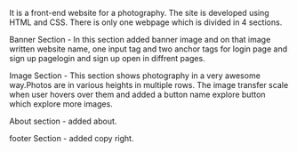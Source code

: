 It is a front-end website for a photography. The site is developed using HTML and CSS. There is only one webpage which is divided in 4 sections.

Banner Section - In this section added banner image and on that image written website name, one input tag and two anchor tags for login page and sign up pagelogin and sign up open in diffrent pages.

Image Section - This section shows photography in a very awesome way.Photos are in various heights in multiple rows. The image transfer scale when user hovers over them and added a button name explore button which explore more images.

About section - added about.

footer Section - added copy right.

